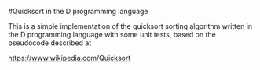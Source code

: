 #Quicksort in the D programming language

This is a simple implementation of the quicksort sorting
algorithm written in the D programming language with some
unit tests, based on the pseudocode described at

https://www.wikipedia.com/Quicksort
